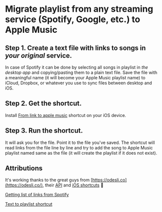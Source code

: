 # Migrate playlist from any streaming service (Spotify, Google, etc.) to Apple Music

## Step 1. Create a text file with links to songs in _your original_ service.
In case of Spotify it can be done by selecting all songs in playlist in _the desktop app_ and copying/pasting them to a plain text file. Save the file with a meaningful name (it will become your Apple Music playlist name) to iCloud, Dropbox, or whatever you use to sync files between desktop and iOS.

## Step 2. Get the shortcut.
Install [From link to apple music](https://www.icloud.com/shortcuts/d0dcbe54f0614cf78b453ae563d297d3) shortcut on your iOS device.

## Step 3. Run the shortcut.
It will ask you for the file. Point it to the file you've saved. The shortcut will read links from the file line by line and try to add the song to Apple Music playlist named same as the file (it will create the playlist if it does not exist). 

## Attributions
It's working thanks to the great guys from [https://odesli.co](https://odesli.co/), their [API](https://github.com/songlink/docs/blob/master/api-v1-alpha.1.md) and [iOS shortcuts](https://github.com/songlink/docs/blob/master/ios-shortcuts.md) 🤘

[Getting list of links from Spotify](https://medium.com/dreamer-in-black/using-workflow-for-export-spotify-playlist-to-apple-music-729af5d7711f)

[Text to playlist shortcut](https://www.icloud.com/shortcuts/6de7ad1875384ce5a9ba977d48cdea50)

